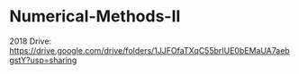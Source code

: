 # Numerical-Methods-II

2018 Drive: https://drive.google.com/drive/folders/1JJFOfaTXqC55brIUE0bEMaUA7aebgstY?usp=sharing
